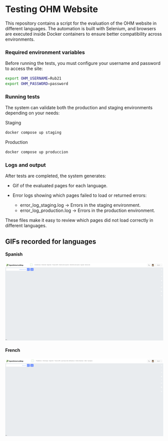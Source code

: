# Testing OHM Website

This repository contains a script for the evaluation of the OHM website in different languages. The automation is built with Selenium, and browsers are executed inside Docker containers to ensure better compatibility across environments.

### Required environment variables

Before running the tests, you must configure your username and password to access the site:

```sh
export OHM_USERNAME=Rub21
export OHM_PASSWORD=password
```

### Running tests

The system can validate both the production and staging environments depending on your needs:

Staging

```sh
docker compose up staging
```

Production

```sh
docker compose up produccion
```

### Logs and output

After tests are completed, the system generates:

- Gif of the evaluated pages for each language.
- Error logs showing which pages failed to load or returned errors:

    - error_log_staging.log → Errors in the staging environment.
    - error_log_production.log → Errors in the production environment.

These files make it easy to review which pages did not load correctly in different languages.


## GIFs recorded for languages

#### Spanish
![Spanish test](images/lang_es_20250915_191640.gif)

#### French
![French test](images/lang_fr_20250915_193117.gif)